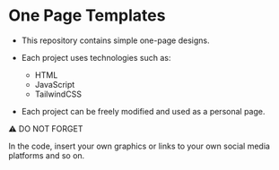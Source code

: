 # One Page Templates

- This repository contains simple one-page designs.

- Each project uses technologies such as:
    - HTML
    - JavaScript
    - TailwindCSS

- Each project can be freely modified and used as a personal page.

:warning: DO NOT FORGET

In the code, insert your own graphics or links to your own social media platforms and so on.